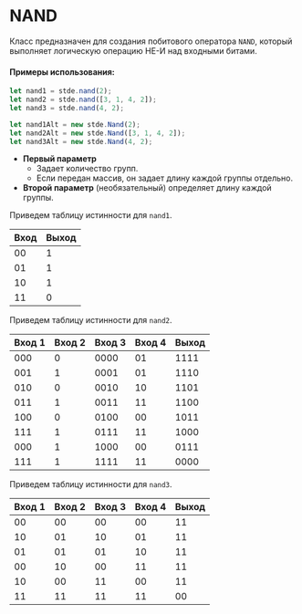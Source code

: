 # NAND

Класс предназначен для создания побитового оператора `NAND`, который выполняет логическую операцию НЕ-И над входными битами.

#### Примеры использования:

```typescript
let nand1 = stde.nand(2);
let nand2 = stde.nand([3, 1, 4, 2]);
let nand3 = stde.nand(4, 2);

let nand1Alt = new stde.Nand(2);
let nand2Alt = new stde.Nand([3, 1, 4, 2]);
let nand3Alt = new stde.Nand(4, 2);
```

- **Первый параметр** 
	- Задает количество групп.
	- Если передан массив, он задает длину каждой группы отдельно.
- **Второй параметр** (необязательный) определяет длину каждой группы.

Приведем таблицу истинности для `nand1`.

| Вход | Выход |
|------|-------|
| 00   | 1     |
| 01   | 1     |
| 10   | 1     |
| 11   | 0     |

Приведем таблицу истинности для `nand2`.

| Вход 1 | Вход 2 | Вход 3 | Вход 4 | Выход |
|--------|--------|--------|--------|-------|
| 000    | 0      | 0000   | 01     | 1111  |
| 001    | 1      | 0001   | 01     | 1110  |
| 010    | 0      | 0010   | 10     | 1101  |
| 011    | 1      | 0011   | 11     | 1100  |
| 100    | 0      | 0100   | 00     | 1011  |
| 111    | 1      | 0111   | 11     | 1000  |
| 000    | 1      | 1000   | 00     | 0111  |
| 111    | 1      | 1111   | 11     | 0000  |

Приведем таблицу истинности для `nand3`.

| Вход 1 | Вход 2 | Вход 3 | Вход 4 | Выход |
|--------|--------|--------|--------|-------|
| 00     | 00     | 00     | 00     | 11    |
| 10     | 01     | 10     | 01     | 11    |
| 01     | 01     | 01     | 10     | 11    |
| 00     | 10     | 00     | 11     | 11    |
| 10     | 00     | 11     | 00     | 11    |
| 11     | 11     | 11     | 11     | 00    |